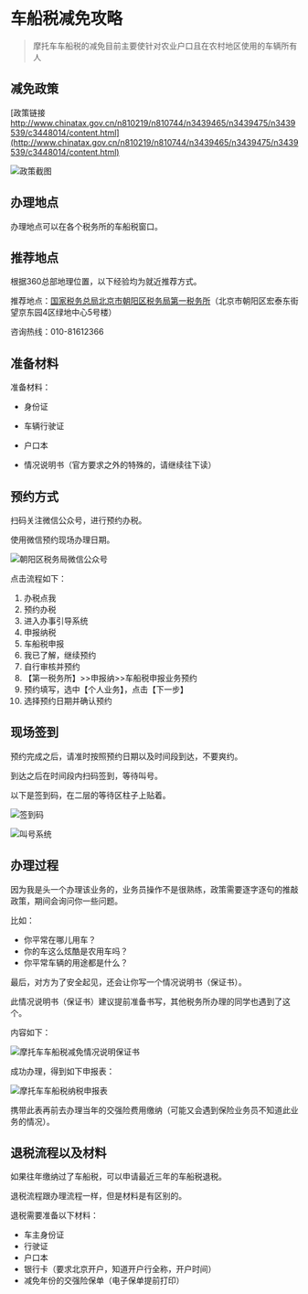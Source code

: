# 车船税减免攻略

> 摩托车车船税的减免目前主要使针对农业户口且在农村地区使用的车辆所有人

## 减免政策

[政策链接 http://www.chinatax.gov.cn/n810219/n810744/n3439465/n3439475/n3439539/c3448014/content.html](http://www.chinatax.gov.cn/n810219/n810744/n3439465/n3439475/n3439539/c3448014/content.html)

![政策截图](https://cdn.jsdelivr.net/gh/EngrZhou/MoYouClubPic@master/2021/20210401154735.jpg)

## 办理地点

办理地点可以在各个税务所的车船税窗口。

## 推荐地点

根据360总部地理位置，以下经验均为就近推荐方式。

推荐地点：[国家税务总局北京市朝阳区税务局第一税务所](https://surl.amap.com/5uzZuV1p9hD)（北京市朝阳区宏泰东街望京东园4区绿地中心5号楼）

咨询热线：010-81612366

## 准备材料

准备材料：

- 身份证

- 车辆行驶证

- 户口本

- 情况说明书（官方要求之外的特殊的，请继续往下读）

## 预约方式

扫码关注微信公众号，进行预约办税。

使用微信预约现场办理日期。

![朝阳区税务局微信公众号](https://cdn.jsdelivr.net/gh/EngrZhou/MoYouClubPic@master/2021/20210401154805.jpg)


点击流程如下：

1. 办税点我
2. 预约办税
3. 进入办事引导系统
4. 申报纳税
5. 车船税申报
6. 我已了解，继续预约
7. 自行审核并预约
8. 【第一税务所】>>申报纳>>车船税申报业务预约
9. 预约填写，选中【个人业务】，点击【下一步】
10. 选择预约日期并确认预约


## 现场签到

预约完成之后，请准时按照预约日期以及时间段到达，不要爽约。

到达之后在时间段内扫码签到，等待叫号。

以下是签到码，在二层的等待区柱子上贴着。

![签到码](https://cdn.jsdelivr.net/gh/EngrZhou/MoYouClubPic@master/2021/20210401154834.jpg)

![叫号系统](https://cdn.jsdelivr.net/gh/EngrZhou/MoYouClubPic@master/2021/20210401154855.jpg)


## 办理过程

因为我是头一个办理该业务的，业务员操作不是很熟练，政策需要逐字逐句的推敲政策，期间会询问你一些问题。

比如：

- 你平常在哪儿用车？
- 你的车这么炫酷是农用车吗？
- 你平常车辆的用途都是什么？

最后，对方为了安全起见，还会让你写一个情况说明书（保证书）。

此情况说明书（保证书）建议提前准备书写，其他税务所办理的同学也遇到了这个。

内容如下：

![摩托车车船税减免情况说明保证书](https://cdn.jsdelivr.net/gh/EngrZhou/MoYouClubPic@master/2021/20210401154921.jpg)

成功办理，得到如下申报表：

![摩托车车船税纳税申报表](https://cdn.jsdelivr.net/gh/EngrZhou/MoYouClubPic@master/2021/20210401154937.jpg)

携带此表再前去办理当年的交强险费用缴纳（可能又会遇到保险业务员不知道此业务的情况）。

## 退税流程以及材料

如果往年缴纳过了车船税，可以申请最近三年的车船税退税。

退税流程跟办理流程一样，但是材料是有区别的。

退税需要准备以下材料：

- 车主身份证
- 行驶证
- 户口本
- 银行卡（要求北京开户，知道开户行全称，开户时间）
- 减免年份的交强险保单（电子保单提前打印）